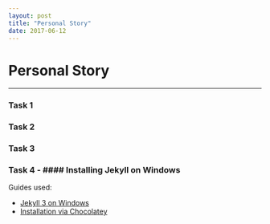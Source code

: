 ```yaml
---
layout: post
title: "Personal Story"
date: 2017-06-12
---
```


# Personal Story
* * *
### Task 1

### Task 2

### Task 3

### Task 4 - #### Installing Jekyll on Windows
Guides used:
* [Jekyll 3 on Windows](https://labs.sverrirs.com/jekyll/)
* [Installation via Chocolatey](http://jekyllrb.com/docs/windows/#installation-via-chocolatey)